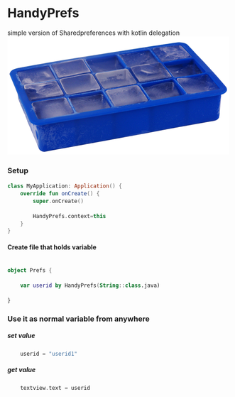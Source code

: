 # HandyPrefs
simple version of Sharedpreferences with kotlin delegation
![alt text](images/ice.png)
### Setup

```Kotlin
class MyApplication: Application() {
    override fun onCreate() {
        super.onCreate()
        
        HandyPrefs.context=this
    }
}
```
#### Create file that holds variable
```Kotlin

object Prefs {

    var userid by HandyPrefs(String::class.java)

}
```

### Use it as normal variable from anywhere 

##### set value
```Kotlin
    userid = "userid1"
```
##### get value
```Kotlin
    textview.text = userid
```
